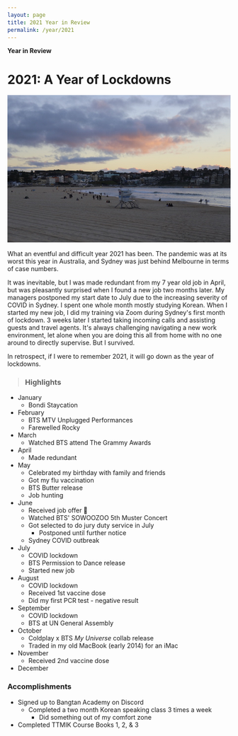 ```yaml
---
layout: page
title: 2021 Year in Review
permalink: /year/2021
---
```


<b>Year in Review</b>

<h1>2021: A Year of Lockdowns</h1>

<img src="/assets/2021-01-bondi-1.jpg" alt="Bondi Beach during sunset">

What an eventful and difficult year 2021 has been. The pandemic was at its worst this year in Australia, and Sydney was just behind Melbourne in terms of case numbers. 

It was inevitable, but I was made redundant from my 7 year old job in April, but  was pleasantly surprised when I found a new job two months later. My managers postponed my start date to July due to the increasing severity of COVID in Sydney. I spent one whole month mostly studying Korean. When I started my new job, I did my training via Zoom during Sydney's first month of lockdown. 3 weeks later I started taking incoming calls and assisting guests and travel agents. It's always challenging navigating a new work environment, let alone when you are doing this all from home with no one around to directly supervise. But I survived. 

In retrospect, if I were to remember 2021, it will go down as the year of lockdowns. 



> ### Highlights
- January
  - Bondi Staycation 
- February
  - BTS MTV Unplugged Performances 
  - Farewelled Rocky 
- March
  - Watched BTS attend The Grammy Awards
- April
  - Made redundant
- May
  - Celebrated my birthday with family and friends
  - Got my flu vaccination
  - BTS Butter release
  - Job hunting
- June
  - Received job offer 🎉
  - Watched BTS' SOWOOZOO 5th Muster Concert
  - Got selected to do jury duty service in July
    - Postponed until further notice
  - Sydney COVID outbreak
- July
  - COVID lockdown
  - BTS Permission to Dance release
  - Started new job
- August
  - COVID lockdown
  - Received 1st vaccine dose
  - Did my first PCR test - negative result
- September
  - COVID lockdown
  - BTS at UN General Assembly
- October
  - Coldplay x BTS *My Universe* collab release
  - Traded in my old MacBook (early 2014) for an iMac
- November
  - Received 2nd vaccine dose
- December


### Accomplishments

- Signed up to Bangtan Academy on Discord
    - Completed a two month Korean speaking class 3 times a week
      - Did something out of my comfort zone
- Completed TTMIK Course Books 1, 2, & 3 

<style>
  .wrapper {
    max-width: 58em;
  }
</style>